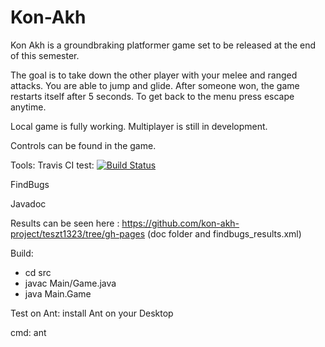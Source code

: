 # Kon-Akh
Kon Akh is a groundbraking platformer game set to be released at the end of this semester.

The goal is to take down the other player with your melee and ranged attacks. You are able to jump and glide.
After someone won, the game restarts itself after 5 seconds. To get back to the menu press escape anytime.

Local game is fully working.
Multiplayer is still in development.

Controls can be found in the game.






Tools:
Travis CI test:
[![Build Status](https://travis-ci.com/kon-akh-project/teszt1323.svg?branch=master)](https://travis-ci.com/kon-akh-project/teszt1323)

FindBugs

Javadoc

Results can be seen here : https://github.com/kon-akh-project/teszt1323/tree/gh-pages 
(doc folder and findbugs_results.xml)

Build:
  - cd src
  - javac Main/Game.java
  - java Main.Game
 
Test on Ant:
  install Ant on your Desktop
  
cmd:
  ant
